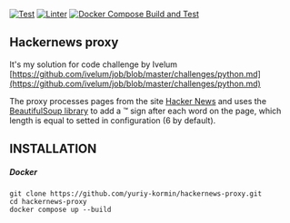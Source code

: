 [![Test](https://github.com/yuriy-kormin/hackernews-proxy/actions/workflows/run_tests.yml/badge.svg)](https://github.com/yuriy-kormin/hackernews-proxy/actions/workflows/run_tests.yml)
[![Linter](https://github.com/yuriy-kormin/hackernews-proxy/actions/workflows/run_lint.yml/badge.svg)](https://github.com/yuriy-kormin/hackernews-proxy/actions/workflows/run_lint.yml)
[![Docker Compose Build and Test](https://github.com/yuriy-kormin/hackernews-proxy/actions/workflows/docker-build-test.yml/badge.svg)](https://github.com/yuriy-kormin/hackernews-proxy/actions/workflows/docker-build-test.yml)
## Hackernews proxy

It's my solution for code challenge by Ivelum [https://github.com/ivelum/job/blob/master/challenges/python.md](https://github.com/ivelum/job/blob/master/challenges/python.md)

The proxy processes pages from the site  [Hacker News](https://news.ycombinator.com/) and uses the [BeautifulSoup library](https://pypi.org/project/beautifulsoup4/) to add a ™ sign after each word on the page, which length is equal to setted in configuration
(6 by default).

## INSTALLATION

##### Docker

    git clone https://github.com/yuriy-kormin/hackernews-proxy.git
    cd hackernews-proxy
    docker compose up --build